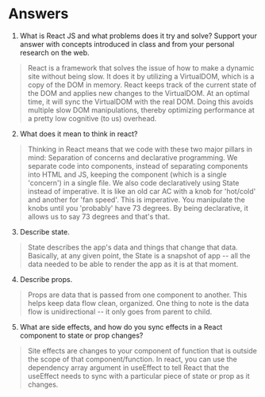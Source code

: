 # Answers

1. What is React JS and what problems does it try and solve? Support your answer with concepts introduced in class and from your personal research on the web.
> React is a framework that solves the issue of how to make a dynamic site without being slow. It does it by utilizing a VirtualDOM, which is a copy of the DOM in memory. React keeps track of the current state of the DOM and applies new changes to the VirtualDOM. At an optimal time, it will sync the VirtualDOM with the real DOM. Doing this avoids multiple slow DOM manipulations, thereby optimizing performance at a pretty low cognitive (to us) overhead.

2. What does it mean to think in react?
> Thinking in React means that we code with these two major pillars in mind: Separation of concerns and declarative programming. We separate code into components, instead of separating components into HTML and JS, keeping the component (which is a single 'concern') in a single file. We also code declaratively using State instead of imperative. It is like an old car AC with a knob for 'hot/cold' and another for 'fan speed'. This is imperative. You manipulate the knobs until you 'probably' have 73 degrees. By being declarative, it allows us to say 73 degrees and that's that. 

3. Describe state.
> State describes the app's data and things that change that data. Basically, at any given point, the State is a snapshot of app -- all the data needed to be able to render the app as it is at that moment.

4. Describe props.
> Props are data that is passed from one component to another. This helps keep data flow clean, organized. One thing to note is the data flow is unidirectional -- it only goes from parent to child.

5. What are side effects, and how do you sync effects in a React component to state or prop changes?
> Site effects are changes to your component of function that is outside the scope of that component/function. In react, you can use the dependency array argument in useEffect to tell React that the useEffect needs to sync with a particular piece of state or prop as it changes. 